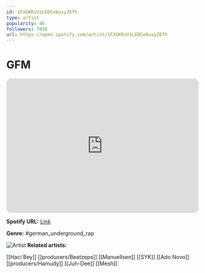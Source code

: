 ```yaml
---
id: 1FXGKRiVzLEDCebusyZEfh
type: artist
popularity: 46
followers: 7038
url: https://open.spotify.com/artist/1FXGKRiVzLEDCebusyZEfh
---
```

# GFM

<iframe style="border-radius:12px" src="https://open.spotify.com/embed/artist/1FXGKRiVzLEDCebusyZEfh" width="100%" height="352" frameBorder="0" allowfullscreen="" allow="autoplay; clipboard-write; encrypted-media; fullscreen; picture-in-picture" loading="lazy"></iframe>

**Spotify URL:** [Link](https://open.spotify.com/artist/1FXGKRiVzLEDCebusyZEfh)

**Genre:**  #german_underground_rap

![Artist](https://i.scdn.co/image/ab6761610000e5eb87ceddce243aac8b2511787e)
**Related artists:**

[[Haci Bey]]
[[producers/Beatzeps]]
[[Manuellsen]]
[[SYK]]
[[Ado Novo]]
[[producers/Hamudy]]
[[Juh-Dee]]
[[Mesh]]
